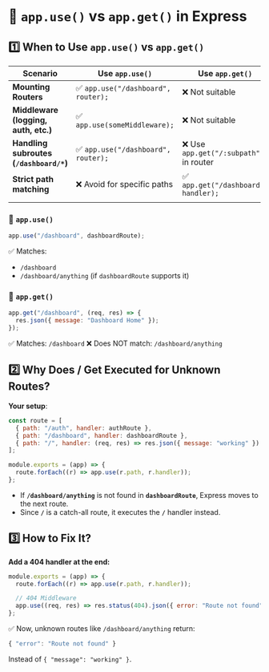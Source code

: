 # 🚀 `app.use()` vs `app.get()` in Express

## 1️⃣ **When to Use `app.use()` vs `app.get()`**

| Scenario                                | Use `app.use()`                     | Use `app.get()`                         |
| --------------------------------------- | ----------------------------------- | --------------------------------------- |
| **Mounting Routers**                    | ✅ `app.use("/dashboard", router);` | ❌ Not suitable                         |
| **Middleware (logging, auth, etc.)**    | ✅ `app.use(someMiddleware);`       | ❌ Not suitable                         |
| **Handling subroutes (`/dashboard/*`)** | ✅ `app.use("/dashboard", router);` | ❌ Use `app.get("/:subpath")` in router |
| **Strict path matching**                | ❌ Avoid for specific paths         | ✅ `app.get("/dashboard", handler);`    |
|  |

### 🔹 `app.use()`

```js
app.use("/dashboard", dashboardRoute);
```

✅ Matches:

- `/dashboard`
- `/dashboard/anything` (if `dashboardRoute` supports it)

### 🔹 `app.get()`

```js
app.get("/dashboard", (req, res) => {
  res.json({ message: "Dashboard Home" });
});
```

✅ Matches: `/dashboard`
❌ Does NOT match: `/dashboard/anything`

## 2️⃣ Why Does / Get Executed for Unknown Routes?

**Your setup**:

```js
const route = [
  { path: "/auth", handler: authRoute },
  { path: "/dashboard", handler: dashboardRoute },
  { path: "/", handler: (req, res) => res.json({ message: "working" }) },
];

module.exports = (app) => {
  route.forEach((r) => app.use(r.path, r.handler));
};
```

- If **`/dashboard/anything`** is not found in **`dashboardRoute`**, Express moves to the next route.
- Since **`/`** is a catch-all route, it executes the **`/`** handler instead.

## 3️⃣ How to Fix It?

**Add a 404 handler at the end:**

```js
module.exports = (app) => {
  route.forEach((r) => app.use(r.path, r.handler));

  // 404 Middleware
  app.use((req, res) => res.status(404).json({ error: "Route not found" }));
};
```

✅ Now, unknown routes like `/dashboard/anything` return:

```js
{ "error": "Route not found" }
```

Instead of `{ "message": "working" }`.
